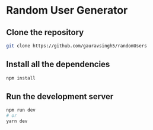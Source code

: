 # Random User Generator

## Clone the repository

```bash
git clone https://github.com/gauravsingh5/randomUsers
```

## Install all the dependencies

```bash
npm install
```

## Run the development server

```bash
npm run dev
# or
yarn dev
```
